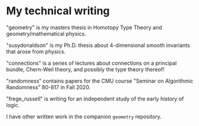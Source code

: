 # My technical writing

"geometry" is my masters thesis in Homotopy Type Theory and geometry/mathematical physics.

"susydonaldson" is my Ph.D. thesis about 4-dimensional smooth invariants that arose from physics.

"connections" is a series of lectures about connections on a principal bundle, Chern-Weil theory, and possibly the type theory thereof!

"randomness" contains papers for the CMU course "Seminar on Algorithmic Randomness" 80-817 in Fall 2020.

"frege_russell" is writing for an independent study of the early history of logic.

I have other written work in the companion `geometry` repository.
 
